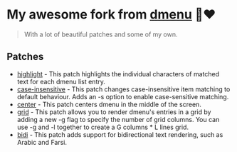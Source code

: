 # My awesome fork from [dmenu](https://tools.suckless.org/dmenu) 🍴♥
> With a lot of beautiful patches and some of my own.

## Patches
- [highlight](https://tools.suckless.org/dmenu/patches/highlight) - This patch highlights the individual characters of matched text for each dmenu list entry.
- [case-insensitive](https://tools.suckless.org/dmenu/patches/case-insensitive) - This patch changes case-insensitive item matching to default behaviour. Adds an -s option to enable case-sensitive matching.
- [center](https://tools.suckless.org/dmenu/patches/center) - This patch centers dmenu in the middle of the screen.
- [grid](https://tools.suckless.org/dmenu/patches/grid) - This patch allows you to render dmenu's entries in a grid by adding a new -g flag to specify the number of grid columns. You can use -g and -l together to create a G columns * L lines grid.
- [bidi](https://tools.suckless.org/dmenu/patches/bidi) - This patch adds support for bidirectional text rendering, such as Arabic and Farsi.
